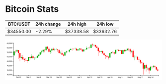 # Bitcoin Stats

BTC/USDT|24h change|24h high|24h low|
|---|---|---|---|
|$34550.00|-2.29%|$37338.58|$33632.76|

<img src="./chart.svg">
